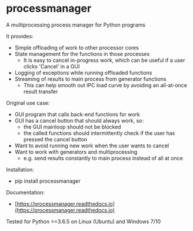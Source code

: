 # processmanager
A multiprocessing process manager for Python programs  

It provides:  
  * Simple offloading of work to other processor cores  
  * State management for the functions in those processes  
    * It is easy to cancel in-progress work, which can be useful if a user clicks 'Cancel' in a GUI
  * Logging of exceptions while running offloaded functions  
  * Streaming of results to main process from generator functions
    * This can help smooth out IPC load curve by avoiding an all-at-once result transfer
  
Original use case:  
  * GUI program that calls back-end functions for work  
  * GUI has a cancel button that should always work, so:  
    * the GUI mainloop should not be blocked  
    * the called functions should intermittently check if the user has pressed the cancel button  
  * Want to avoid running new work when the user wants to cancel  
  * Want to work with generators and multiprocessing  
    * e.g. send results constantly to main process instead of all at once  
  
Installation:  
  * pip install processmanager  
  
Documentation:
  * [https://processmanager.readthedocs.io](https://processmanager.readthedocs.io)
  
Tested for Python >=3.6.5 on Linux (Ubuntu) and Windows 7/10  
